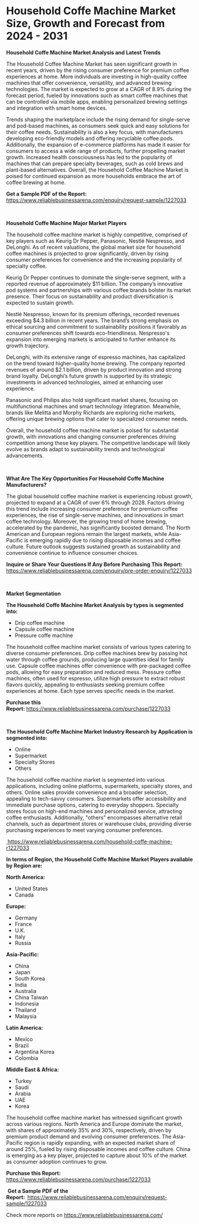 <p><h1>Household Coffe Machine Market Size, Growth and Forecast from 2024 - 2031</h1></p><p><strong>Household Coffe Machine Market Analysis and Latest Trends</strong></p>
<p><p>The Household Coffee Machine Market has seen significant growth in recent years, driven by the rising consumer preference for premium coffee experiences at home. More individuals are investing in high-quality coffee machines that offer convenience, versatility, and advanced brewing technologies. The market is expected to grow at a CAGR of 8.9% during the forecast period, fueled by innovations such as smart coffee machines that can be controlled via mobile apps, enabling personalized brewing settings and integration with smart home devices.</p><p>Trends shaping the marketplace include the rising demand for single-serve and pod-based machines, as consumers seek quick and easy solutions for their coffee needs. Sustainability is also a key focus, with manufacturers developing eco-friendly models and offering recyclable coffee pods. Additionally, the expansion of e-commerce platforms has made it easier for consumers to access a wide range of products, further propelling market growth. Increased health consciousness has led to the popularity of machines that can prepare specialty beverages, such as cold brews and plant-based alternatives. Overall, the Household Coffee Machine Market is poised for continued expansion as more households embrace the art of coffee brewing at home.</p></p>
<p><strong>Get a Sample PDF of the Report:&nbsp;</strong> <a href="https://www.reliablebusinessarena.com/enquiry/request-sample/1227033?utm_campaign=1902&utm_medium=2&utm_source=Github&utm_content=ia&utm_term=28122024&utm_id=household-coffe-machine">https://www.reliablebusinessarena.com/enquiry/request-sample/1227033</a></p>
<p>&nbsp;</p>
<p><strong>Household Coffe Machine Major Market Players</strong></p>
<p><p>The household coffee machine market is highly competitive, comprised of key players such as Keurig Dr Pepper, Panasonic, Nestlé Nespresso, and DeLonghi. As of recent valuations, the global market size for household coffee machines is projected to grow significantly, driven by rising consumer preferences for convenience and the increasing popularity of specialty coffee.</p><p>Keurig Dr Pepper continues to dominate the single-serve segment, with a reported revenue of approximately $11 billion. The company’s innovative pod systems and partnerships with various coffee brands bolster its market presence. Their focus on sustainability and product diversification is expected to sustain growth.</p><p>Nestlé Nespresso, known for its premium offerings, recorded revenues exceeding $4.3 billion in recent years. The brand’s strong emphasis on ethical sourcing and commitment to sustainability positions it favorably as consumer preferences shift towards eco-friendliness. Nespresso's expansion into emerging markets is anticipated to further enhance its growth trajectory.</p><p>DeLonghi, with its extensive range of espresso machines, has capitalized on the trend toward higher-quality home brewing. The company reported revenues of around $2.1 billion, driven by product innovation and strong brand loyalty. DeLonghi’s future growth is supported by its strategic investments in advanced technologies, aimed at enhancing user experience.</p><p>Panasonic and Philips also hold significant market shares, focusing on multifunctional machines and smart technology integration. Meanwhile, brands like Melitta and Morphy Richards are exploring niche markets, offering unique brewing options that cater to specialized consumer needs.</p><p>Overall, the household coffee machine market is poised for substantial growth, with innovations and changing consumer preferences driving competition among these key players. The competitive landscape will likely evolve as brands adapt to sustainability trends and technological advancements.</p></p>
<p>&nbsp;</p>
<p><strong>What Are The Key Opportunities For Household Coffe Machine Manufacturers?</strong></p>
<p><p>The global household coffee machine market is experiencing robust growth, projected to expand at a CAGR of over 6% through 2028. Factors driving this trend include increasing consumer preference for premium coffee experiences, the rise of single-serve machines, and innovations in smart coffee technology. Moreover, the growing trend of home brewing, accelerated by the pandemic, has significantly boosted demand. The North American and European regions remain the largest markets, while Asia-Pacific is emerging rapidly due to rising disposable incomes and coffee culture. Future outlook suggests sustained growth as sustainability and convenience continue to influence consumer choices.</p></p>
<p><strong>Inquire or Share Your Questions If Any Before Purchasing This Report:</strong> <a href="https://www.reliablebusinessarena.com/enquiry/pre-order-enquiry/1227033?utm_campaign=1902&utm_medium=2&utm_source=Github&utm_content=ia&utm_term=28122024&utm_id=household-coffe-machine">https://www.reliablebusinessarena.com/enquiry/pre-order-enquiry/1227033</a></p>
<p>&nbsp;</p>
<p><strong>Market Segmentation</strong></p>
<p><strong>The Household Coffe Machine Market Analysis by types is segmented into:</strong></p>
<p><ul><li>Drip coffee machine</li><li>Capsule coffee machine</li><li>Pressure coffe machine</li></ul></p>
<p><p>The household coffee machine market consists of various types catering to diverse consumer preferences. Drip coffee machines brew by passing hot water through coffee grounds, producing large quantities ideal for family use. Capsule coffee machines offer convenience with pre-packaged coffee pods, allowing for easy preparation and reduced mess. Pressure coffee machines, often used for espresso, utilize high pressure to extract robust flavors quickly, appealing to enthusiasts seeking premium coffee experiences at home. Each type serves specific needs in the market.</p></p>
<p><strong>Purchase this Report:&nbsp;</strong><a href="https://www.reliablebusinessarena.com/purchase/1227033?utm_campaign=1902&utm_medium=2&utm_source=Github&utm_content=ia&utm_term=28122024&utm_id=household-coffe-machine">https://www.reliablebusinessarena.com/purchase/1227033</a></p>
<p>&nbsp;</p>
<p><strong>The Household Coffe Machine Market Industry Research by Application is segmented into:</strong></p>
<p><ul><li>Online</li><li>Supermarket</li><li>Specialty Stores</li><li>Others</li></ul></p>
<p><p>The household coffee machine market is segmented into various applications, including online platforms, supermarkets, specialty stores, and others. Online sales provide convenience and a broader selection, appealing to tech-savvy consumers. Supermarkets offer accessibility and immediate purchase options, catering to everyday shoppers. Specialty stores focus on high-end machines and personalized service, attracting coffee enthusiasts. Additionally, "others" encompasses alternative retail channels, such as department stores or warehouse clubs, providing diverse purchasing experiences to meet varying consumer preferences.</p></p>
<p><a href="https://www.reliablebusinessarena.com/household-coffe-machine-r1227033?utm_campaign=1902&utm_medium=2&utm_source=Github&utm_content=ia&utm_term=28122024&utm_id=household-coffe-machine">&nbsp;https://www.reliablebusinessarena.com/household-coffe-machine-r1227033</a></p>
<p><strong>In terms of Region, the Household Coffe Machine Market Players available by Region are:</strong></p>
<p>
    <p> <strong> North America: </strong>
        <ul>
            <li>United States</li>
            <li>Canada</li>
        </ul>
        </p> 
    <p> <strong> Europe: </strong>
        <ul>
            <li>Germany</li>
            <li>France</li>
            <li>U.K.</li>
            <li>Italy</li>
            <li>Russia</li>
        </ul>
        </p> 
    <p> <strong> Asia-Pacific: </strong>
        <ul>
            <li>China</li>
            <li>Japan</li>
            <li>South Korea</li>
            <li>India</li>
            <li>Australia</li>
            <li>China Taiwan</li>
            <li>Indonesia</li>
            <li>Thailand</li>
            <li>Malaysia</li>
        </ul>
        </p> 
    <p> <strong> Latin America: </strong>
        <ul>
            <li>Mexico</li>
            <li>Brazil</li>
            <li>Argentina Korea</li>
            <li>Colombia</li>
        </ul>
        </p> 
    <p> <strong> Middle East & Africa: </strong>
        <ul>
            <li>Turkey</li>
            <li>Saudi</li>
            <li>Arabia</li>
            <li>UAE</li>
            <li>Korea</li>
        </ul>
    </p>
    </p>
<p><p>The household coffee machine market has witnessed significant growth across various regions. North America and Europe dominate the market, with shares of approximately 35% and 30%, respectively, driven by premium product demand and evolving consumer preferences. The Asia-Pacific region is rapidly expanding, with an expected market share of around 25%, fueled by rising disposable incomes and coffee culture. China is emerging as a key player, projected to capture about 10% of the market as consumer adoption continues to grow.</p></p>
<p><strong>Purchase this Report: </strong><a href="https://www.reliablebusinessarena.com/purchase/1227033?utm_campaign=1902&utm_medium=2&utm_source=Github&utm_content=ia&utm_term=28122024&utm_id=household-coffe-machine">https://www.reliablebusinessarena.com/purchase/1227033</a></p>
<p>&nbsp;<strong>Get a Sample PDF of the Report:&nbsp;&nbsp;</strong><a href="https://www.reliablebusinessarena.com/enquiry/request-sample/1227033?utm_campaign=1902&utm_medium=2&utm_source=Github&utm_content=ia&utm_term=28122024&utm_id=household-coffe-machine">https://www.reliablebusinessarena.com/enquiry/request-sample/1227033</a></p>
<p><strong></strong></p>
<p>Check more reports on <a href="https://www.reliablebusinessarena.com/?utm_campaign=1902&utm_medium=2&utm_source=Github&utm_content=ia&utm_term=28122024&utm_id=household-coffe-machine">https://www.reliablebusinessarena.com/</a></p>